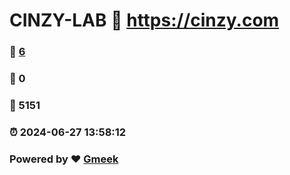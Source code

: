 # CINZY-LAB :link: https://cinzy.com 
### :page_facing_up: [6](https://cinzy.com/tag.html) 
### :speech_balloon: 0 
### :hibiscus: 5151 
### :alarm_clock: 2024-06-27 13:58:12 
### Powered by :heart: [Gmeek](https://github.com/Meekdai/Gmeek)

